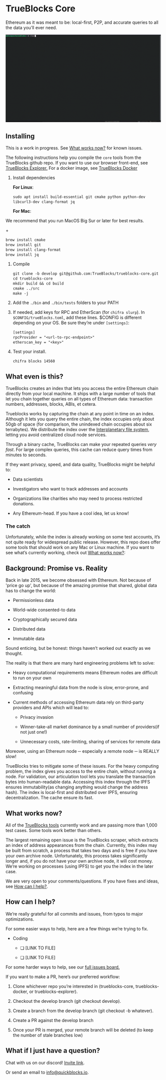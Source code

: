 # TrueBlocks Core

Ethereum as it was meant to be: local-first, P2P, and accurate queries to all the data you’ll ever need.

![1min to 5s. Video is at double speed because we type slow](./chifra-lists.gif)

## Installing

<div class="note">

This is a work in progress. See [What works now?](#_what_works_now) for known issues.

</div>

The following instructions help you compile the `core` tools from the TrueBlocks github repo. If you want to use our browser front-end, see [TrueBlocks Explorer.](https://github.com/TrueBlocks/trueblocks-explorer) For a docker image, see [TrueBlocks Docker](https://github.com/TrueBlocks/trueblocks-docker)

1.  Install dependencies

    **For Linux**:

        sudo apt install build-essential git cmake python python-dev libcurl3-dev clang-format jq

    **For Mac**:

We recommend that you run MacOS Big Sur or later for best results.

\+

    brew install cmake
    brew install git
    brew install clang-format
    brew install jq

1.  Compile

        git clone -b develop git@github.com:TrueBlocks/trueblocks-core.git
        cd trueblocks-core
        mkdir build && cd build
        cmake ../src
        make -j

2.  Add the `./bin` and `./bin/tests` folders to your PATH

3.  If needed, add keys for RPC and EtherScan (for `chifra slurp`). In `$CONFIG/trueBlocks.toml`, add these lines. $CONFIG is different depending on your OS. Be sure they’re under `[settings]`:

        [settings]
        rpcProvider = "<url-to-rpc-endpoint>"
        etherscan_key = "<key>"

4.  Test your install.

        chifra blocks 14560

## What even is this?

TrueBlocks creates an index that lets you access the entire Ethereum chain directly from your local machine. It ships with a large number of tools that let you chain together queries on all types of Ethereum data: transaction numbers, addresses, blocks, ABIs, et cetera.

Trueblocks works by capturing the chain at any point in time on an index. Although it lets you query the entire chain, the index occupies only about 50gb of space (for comparison, the unindexed chain occupies about six terrabytes). We distribute the index over the [Interplanetary file system](https://ipfs.io/), letting you avoid centralized cloud node services.

Through a binary cache, TrueBlocks can make your repeated queries *very fast*. For large complex queries, this cache can reduce query times from minutes to seconds.

If they want privacy, speed, and data quality, TrueBlocks might be helpful to:

-   Data scientists

-   Investigators who want to track addresses and accounts

-   Organizations like charities who may need to process restricted donations.

-   Any Ethereum-head. If you have a cool idea, let us know!

### The catch

Unfortunately, while the index is already working on some test accounts, it’s not quite ready for widespread public release. However, this repo does offer some tools that should work on any Mac or Linux machine. If you want to see what’s currently working, check out [What works now?](#_what_works_now):

## Background: Promise vs. Reality

Back in late 2015, we become obsessed with Ethereum. Not because of 'price go up', but because of the amazing promise that shared, global data has to change the world:

-   Permissionless data

-   World-wide consented-to data

-   Cryptographically secured data

-   Distributed data

-   Immutable data

Sound enticing, but be honest: things haven’t worked out exactly as we thought.

The reality is that there are many hard engineering problems left to solve:

-   Heavy computational requirements means Ethereum nodes are difficult to run on your own

-   Extracting meaningful data from the node is slow, error-prone, and confusing

-   Current methods of accessing Ethereum data rely on third-party providers and APIs which will lead to:

    -   Privacy invasion

    -   Winner-take-all market dominance by a small number of providers(if not just one!)

    -   Unnecessary costs, rate-limiting, sharing of services for remote data

Moreover, using an Ethereum node ─ especially a remote node ─ is REALLY slow!

TrueBlocks tries to mitigate some of these issues. For the heavy computing problem, the index gives you access to the entire chain, without running a node. For validation, our articulation tool lets you translate the transaction bytes into human-readable data. Accessing this index through the IPFS ensures immutability(as changing anything would change the address hash). The index is local-first and distributed over IPFS, ensuring decentralization. The cache ensure its fast.

## What works now?

All of the [TrueBlocks tools](https://github.com/TrueBlocks/trueblocks-core/tree/master/src/tools) currently work and are passing more than 1,000 test cases. Some tools work better than others.

The largest remaining open issue is the TrueBlocks scraper, which extracts an index of address appearances from the chain. Currently, this index may be built from scratch, a process that takes two days and is free if you have your own archive node. Unfortunately, this process takes significantly longer and, if you do not have your own archive node, it will cost money. We’re working on processes (using IPFS) to get you the index in the later case.

We are very open to your comments/questions. If you have fixes and ideas, see [How can I help?](#_how_can_i_help).

## How can I help?

We’re really grateful for all commits and issues, from typos to major optimizations.

For some easier ways to help, here are a few things we’re trying to fix.

-   Coding

    -   ❏ \[LINK TO FILE\]

    -   ❏ \[LINK TO FILE\]

For some harder ways to help, see our [full issues board.](https://app.zenhub.com/workspaces/trueblocks-workspace-5d680eb2a00eda0001a1bd65/board?repos=167762980,87072460,289506578)

If you want to make a PR, here’s our preferred workflow:

1.  Clone whichever repo you’re interested in (trueblocks-core, trueblocks-docker, or trueblocks-explorer).

2.  Checkout the develop branch (git checkout develop).

3.  Create a branch from the develop branch (git checkout -b whatever).

4.  Create a PR against the develop branch

5.  Once your PR is merged, your remote branch will be deleted (to keep the number of stale branches low)

## What if I just have a question?

Chat with us on our discord! [Invite link](https://discord.gg/kS6WNk4d).

Or send an email to <info@quickblocks.io>.
